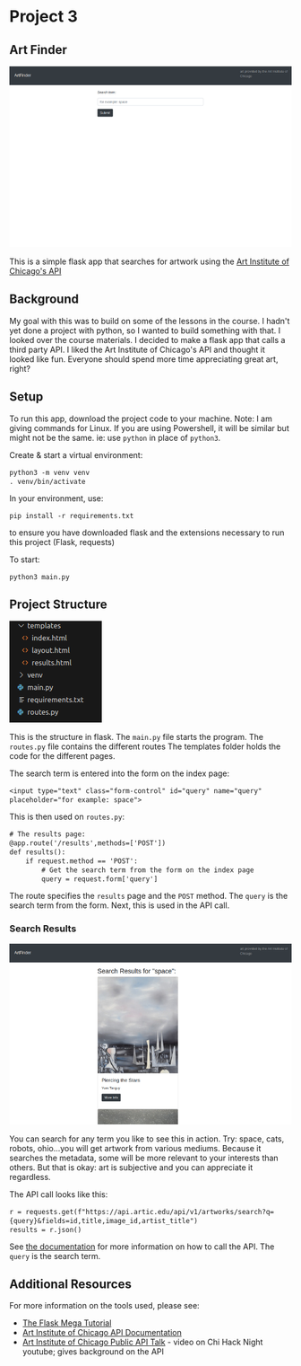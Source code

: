 # Project 3
## Art Finder

![default view](https://github.com/cunnimu/it3038c-scripts/blob/main/project3/screencaps/artfinder-default-view.png?raw=true)

This is a simple flask app that searches for artwork using the [Art Institute of Chicago's API](https://api.artic.edu/docs/#introduction)
## Background

My goal with this was to build on some of the lessons in the course. I hadn't yet done a project with python, so I wanted to build something with that. I looked over the course materials. I decided to make a flask app that calls a third party API. I liked the Art Institute of Chicago's API and thought it looked like fun. Everyone should spend more time appreciating great art, right?
## Setup

To run this app, download the project code to your machine. 
Note: I am giving commands for Linux. If you are using Powershell, it will be similar but might not be the same. ie: use `python` in place of `python3`.

Create & start a virtual environment:
```
python3 -m venv venv 
. venv/bin/activate 
```

In your environment, use:
```
pip install -r requirements.txt
```
to ensure you have downloaded flask and the extensions necessary to run this project (Flask, requests)

To start:
```
python3 main.py
```

## Project Structure

![project structure](https://github.com/cunnimu/it3038c-scripts/blob/main/project3/screencaps/project3-structure.png?raw=true)

This is the structure in flask. The `main.py` file starts the program. The `routes.py` file contains the different routes  The templates folder holds the code for the different pages. 

The search term is entered into the form on the index page:
```
<input type="text" class="form-control" id="query" name="query" placeholder="for example: space">
```

This is then used on  `routes.py`:
```
# The results page:
@app.route('/results',methods=['POST'])
def results():
    if request.method == 'POST':
        # Get the search term from the form on the index page
        query = request.form['query']
```
The route specifies the `results` page and the `POST` method. The `query` is the search term from the form. Next, this is used in the API call.
### Search Results

![search results for "space"](https://github.com/cunnimu/it3038c-scripts/blob/main/project3/screencaps/space-search-results.png?raw=true)

You can search for any term you like to see this in action. Try: space, cats, robots, ohio...you will get artwork from various mediums. Because it searches the metadata, some will be more relevant to your interests than others. But that is okay: art is subjective and you can appreciate it regardless.

The API call looks like this:
```
r = requests.get(f"https://api.artic.edu/api/v1/artworks/search?q={query}&fields=id,title,image_id,artist_title")
results = r.json()
```
See [the documentation](https://api.artic.edu/docs/#quick-start) for more information on how to call the API. The `query` is the search term.


## Additional Resources

For more information on the tools used, please see:
 - [The Flask Mega Tutorial](https://blog.miguelgrinberg.com/post/the-flask-mega-tutorial-part-i-hello-world)
 - [Art Institute of Chicago API Documentation](https://api.artic.edu/docs)
 - [Art Institute of Chicago Public API Talk](https://www.youtube.com/watch?v=1YAFJdXZiC8) - video on Chi Hack Night youtube; gives background on the API
